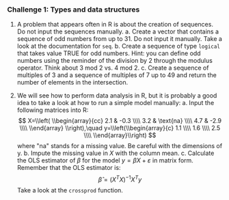 ### Challenge 1: Types and data structures

1. A problem that appears often in R is about the creation of sequences. Do not
   input the sequences manually. 
   a. Create a vector that contains a sequence of odd numbers from up to 31. Do not
   input it manually. Take a look at the documentation for `seq`.
   b. Create a
   sequence of type `logical` that takes value TRUE for odd numbers. Hint: you
   can define odd numbers using the reminder of the division by 2 through the
   modulus operator. Think about 3 mod 2 vs. 4 mod 2.
   c. Create a sequence of
   multiples of 3 and a sequence of multiples of 7 up to 49 and return the
   number of elements in the intersection.

2. We will see how to perform data analysis in R, but it is probably a good idea
	to take a look at how to run a simple model manually:
	a. Input the following matrices into R:
$$
X=\\left(
\\begin{array}{cc}
2.1 & -0.3 \\\\
3.2 &  \text{na}  \\\\
4.7 & -2.9	\\\\
\\end{array}
\\right),\quad
y=\\left(\\begin{array}{c}
1.1 \\\\
1.6 \\\\
2.5 \\\\
\\end{array}\\right)
$$
	where "na" stands for a missing value. Be careful with the dimensions of y.
	b. Impute the missing value in $X$ with the column mean. 
	c. Calculate the OLS estimator of $\beta$ for the model $y = \beta X + \varepsilon$
	in matrix form. Remember that the OLS estimator is:
	$$\hat \beta = (X^{T}X)^{-1}X^{T}y$$
	Take a look at the `crossprod` function.
	
